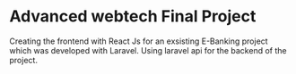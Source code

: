 # Advanced webtech Final Project

<p>Creating the frontend with React Js for an exsisting E-Banking project which was developed with Laravel. Using laravel api for the backend of the project.<p/>   